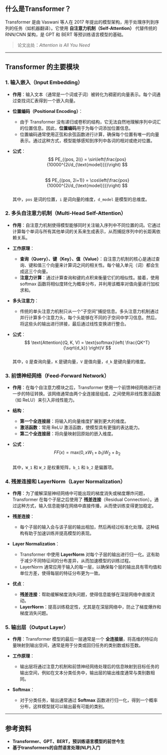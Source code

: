 ##  什么是Transformer？

Transformer 是由 Vaswani 等人在 2017 年提出的模型架构，用于处理序列到序列的任务（如机器翻译）。它使用 **自注意力机制（Self-Attention）** 代替传统的 RNN/CNN 架构，是 GPT 和 BERT 等预训练语言模型的基础。

> 论文出处：*Attention is All You Need*

---

## Transformer 的主要模块

### 1. 输入嵌入（Input Embedding）

- **作用**：输入文本（通常是一个词或子词）被转化为稠密的向量表示。每个词通过查找词汇表得到一个嵌入向量。
- **位置编码（Positional Encoding）**：
  - 由于 Transformer 没有递归或卷积的结构，它无法自然地理解序列中词汇的位置信息。因此，**位置编码**用于为每个词添加位置信息。
  - 位置编码通常使用正弦和余弦函数进行计算，确保每个位置有唯一的向量表示。通过这种方式，模型能够感知到序列中各词的相对或绝对位置。
  
- **公式**：
    $$ PE_{(pos, 2i)} = \sin\left(\frac{pos}{10000^{2i/d_{\text{model}}}}\right) $$  
    $$ PE_{(pos, 2i+1)} = \cos\left(\frac{pos}{10000^{2i/d_{\text{model}}}}\right) $$  
    其中，`pos` 是词的位置，`i` 是词向量的维度，`d_model` 是模型的总维度。

### 2. 多头自注意力机制（Multi-Head Self-Attention）

- **作用**：自注意力机制使得模型能够同时关注输入序列中不同位置的词。它通过计算每个单词与所有其他单词的关系来生成表示，从而捕捉序列中的长距离依赖关系。
- **工作原理**：
  - **查询（Query）、键（Key）、值（Value）**：自注意力机制的核心是通过查询、键和值三个向量来计算词之间的相关性。每个输入单元（词）都会生成这三个向量。
  - **注意力计算**：通过计算查询和键的点积来衡量它们的相似性。接着，使用 softmax 函数将相似度转化为概率分布，并利用该概率对值向量进行加权求和。
  
- **多头注意力**：
  - 传统的单头注意力机制只从一个“子空间”捕捉信息。多头注意力机制通过并行计算多个注意力头，每个头能够在不同的子空间中学习信息。然后，将这些头的输出进行拼接，最后通过线性变换进行整合。
  
- **公式**：
    $$ \text{Attention}(Q, K, V) = \text{softmax}\left( \frac{QK^T}{\sqrt{d_k}} \right)V $$  
    其中，`Q` 是查询向量，`K` 是键向量，`V` 是值向量，`d_k` 是键向量的维度。

### 3. 前馈神经网络（Feed-Forward Network）

- **作用**：在每个自注意力模块之后，Transformer 使用一个前馈神经网络进行进一步的特征转换。该网络通常由两个全连接层组成，之间使用非线性激活函数（如 ReLU）来引入非线性能力。
- **结构**：
  - **第一个全连接层**：将输入的向量维度扩展到更大的维度。
  - **激活函数**：常用 ReLU 激活函数，使模型具有更强的表达能力。
  - **第二个全连接层**：将向量映射回原始的嵌入维度。

- **公式**：
    $$ FF(x) = \text{max}(0, xW_1 + b_1)W_2 + b_2 $$  
    其中，`W_1` 和 `W_2` 是权重矩阵，`b_1` 和 `b_2` 是偏置项。

### 4. 残差连接和 LayerNorm（Layer Normalization）

- **作用**：为了缓解深层神经网络中可能出现的梯度消失或梯度爆炸问题，Transformer 在每个子层之后使用了 **残差连接**（Residual Connection）。通过这种方式，输入信息能够在网络中直接传播，从而使训练变得更加稳定。
- **残差连接**：
  - 每个子层的输入会与该子层的输出相加，然后再经过标准化处理。这种结构有助于加速训练并提高模型的表现。
  
- **Layer Normalization**：
  - Transformer 中使用 **LayerNorm** 对每个子层的输出进行归一化。这有助于减少不同特征间的分布差异，从而加速模型的训练过程。
  - LayerNorm 通常应用于输入的每一层，以确保每个层的输出具有零均值和单位方差，使得每层的特征分布更为一致。

- **优点**：
  - **残差连接**：帮助缓解梯度消失问题，使得信息能够在深层网络中直接流动。
  - **LayerNorm**：提高训练稳定性，尤其是在深层网络中，防止了梯度爆炸和梯度消失问题。

### 5. 输出层（Output Layer）

- **作用**：Transformer 模型的最后一层通常是一个 **全连接层**，将高维的特征向量映射到输出空间，通常是用于分类或回归任务的类别数或标签数。
- **工作原理**：
  - 输出层将通过注意力机制和前馈神经网络处理后的信息映射到目标任务的输出空间，例如在文本分类任务中，输出层的输出维度通常与类别数相同。

- **Softmax**：
  - 对于分类任务，输出通常通过 **Softmax** 函数进行归一化，得到一个概率分布，这样模型就可以输出最有可能的类别。

---
##  参考资料

- **Transformer、GPT、BERT，预训练语言模型的前世今生**
- **基于transformers的自然语言处理(NLP)入门**


